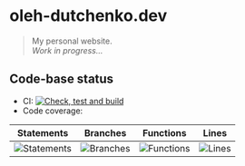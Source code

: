 # oleh-dutchenko.dev

> My personal website.  
> _Work in progress..._

## Code-base status

-   CI: [![Check, test and build](https://github.com/OlehDutchenko/oleh-dutchenko.dev/actions/workflows/ci.yml/badge.svg)](https://github.com/OlehDutchenko/oleh-dutchenko.dev/actions/workflows/ci.yml)
-   Code coverage:

| Statements                                                                         | Branches                                                                             | Functions                                                                        | Lines                                                                    |
| ---------------------------------------------------------------------------------- | ------------------------------------------------------------------------------------ | -------------------------------------------------------------------------------- | ------------------------------------------------------------------------ |
| ![Statements](https://img.shields.io/badge/statements-70.31%25-red.svg?style=flat) | ![Branches](https://img.shields.io/badge/branches-100%25-brightgreen.svg?style=flat) | ![Functions](https://img.shields.io/badge/functions-63.63%25-red.svg?style=flat) | ![Lines](https://img.shields.io/badge/lines-69.35%25-red.svg?style=flat) |
